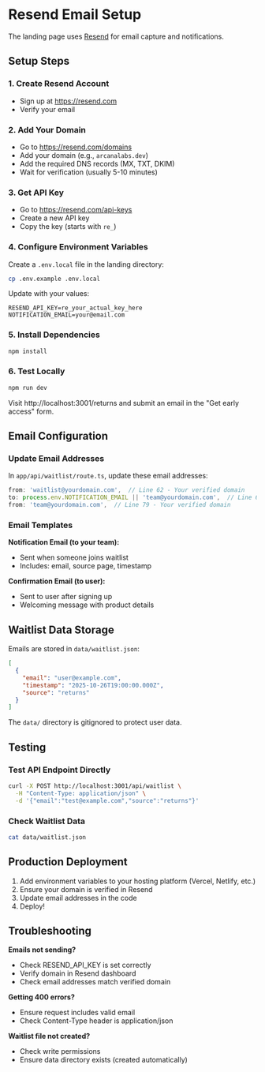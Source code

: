 # Resend Email Setup

The landing page uses [Resend](https://resend.com) for email capture and notifications.

## Setup Steps

### 1. Create Resend Account
- Sign up at https://resend.com
- Verify your email

### 2. Add Your Domain
- Go to https://resend.com/domains
- Add your domain (e.g., `arcanalabs.dev`)
- Add the required DNS records (MX, TXT, DKIM)
- Wait for verification (usually 5-10 minutes)

### 3. Get API Key
- Go to https://resend.com/api-keys
- Create a new API key
- Copy the key (starts with `re_`)

### 4. Configure Environment Variables
Create a `.env.local` file in the landing directory:

```bash
cp .env.example .env.local
```

Update with your values:
```
RESEND_API_KEY=re_your_actual_key_here
NOTIFICATION_EMAIL=your@email.com
```

### 5. Install Dependencies
```bash
npm install
```

### 6. Test Locally
```bash
npm run dev
```

Visit http://localhost:3001/returns and submit an email in the "Get early access" form.

## Email Configuration

### Update Email Addresses
In `app/api/waitlist/route.ts`, update these email addresses:

```typescript
from: 'waitlist@yourdomain.com',  // Line 62 - Your verified domain
to: process.env.NOTIFICATION_EMAIL || 'team@yourdomain.com',  // Line 63
from: 'team@yourdomain.com',  // Line 79 - Your verified domain
```

### Email Templates

**Notification Email (to your team):**
- Sent when someone joins waitlist
- Includes: email, source page, timestamp

**Confirmation Email (to user):**
- Sent to user after signing up
- Welcoming message with product details

## Waitlist Data Storage

Emails are stored in `data/waitlist.json`:

```json
[
  {
    "email": "user@example.com",
    "timestamp": "2025-10-26T19:00:00.000Z",
    "source": "returns"
  }
]
```

The `data/` directory is gitignored to protect user data.

## Testing

### Test API Endpoint Directly
```bash
curl -X POST http://localhost:3001/api/waitlist \
  -H "Content-Type: application/json" \
  -d '{"email":"test@example.com","source":"returns"}'
```

### Check Waitlist Data
```bash
cat data/waitlist.json
```

## Production Deployment

1. Add environment variables to your hosting platform (Vercel, Netlify, etc.)
2. Ensure your domain is verified in Resend
3. Update email addresses in the code
4. Deploy!

## Troubleshooting

**Emails not sending?**
- Check RESEND_API_KEY is set correctly
- Verify domain in Resend dashboard
- Check email addresses match verified domain

**Getting 400 errors?**
- Ensure request includes valid email
- Check Content-Type header is application/json

**Waitlist file not created?**
- Check write permissions
- Ensure data directory exists (created automatically)
